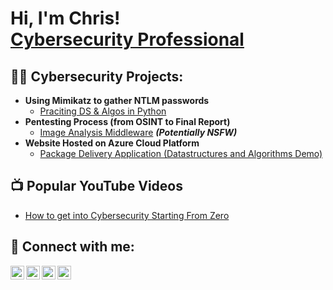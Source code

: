 <h1>Hi, I'm Chris! <br/> <a href="https://www.linkedin.com/in/christopher-rugg/">Cybersecurity Professional</a> </h1>

<h2>👨‍💻 Cybersecurity Projects:</h2>

- <b>Using Mimikatz to gather NTLM passwords</b>
  - [Praciting DS & Algos in Python](https://github.com/joshmadakor1/Algorithms-Practice)
- <b>Pentesting Process (from OSINT to Final Report)</b>
  - [Image Analysis Middleware](https://github.com/joshmadakor1/4chan-Image-Analysis-Middleware-C964) <b><i>(Potentially NSFW)</b></i>
- <b>Website Hosted on Azure Cloud Platform </b>
  - [Package Delivery Application (Datastructures and Algorithms Demo)](https://github.com/joshmadakor1/Package-Delivery-Pathfinding-Algorithm)

<h2>📺 Popular YouTube Videos</h2>

- [How to get into Cybersecurity Starting From Zero](https://www.youtube.com/watch?v=a83ASGn_V_s)

<h2> 🤳 Connect with me:</h2>

[<img align="left" alt="ChrisRugg | YouTube" width="22px" src="https://cdn.jsdelivr.net/npm/simple-icons@v3/icons/youtube.svg" />][youtube]
[<img align="left" alt="ChrisRugg | Twitter" width="22px" src="https://cdn.jsdelivr.net/npm/simple-icons@v3/icons/twitter.svg" />][twitter]
[<img align="left" alt="ChrisRugg | LinkedIn" width="22px" src="https://cdn.jsdelivr.net/npm/simple-icons@v3/icons/linkedin.svg" />][linkedin]
[<img align="left" alt="ChrisRugg | Instagram" width="22px" src="https://cdn.jsdelivr.net/npm/simple-icons@v3/icons/instagram.svg" />][instagram]

[twitter]: https://twitter.com/ruggonline
[youtube]: https://www.youtube.com/c/
[instagram]: https://www.instagram.com/joshmadakor/
[linkedin]: https://linkedin.com/in/christopher-rugg

<!--
**cyberrugg/cyberrugg** is a ✨ _special_ ✨ repository because its `README.md` (this file) appears on your GitHub profile.

Here are some ideas to get you started:

- 🔭 I’m currently working on ...
- 🌱 I’m currently learning ...
- 👯 I’m looking to collaborate on ...
- 🤔 I’m looking for help with ...
- 💬 Ask me about ...
- 📫 How to reach me: ...
- 😄 Pronouns: ...
- ⚡ Fun fact: ...
-->
